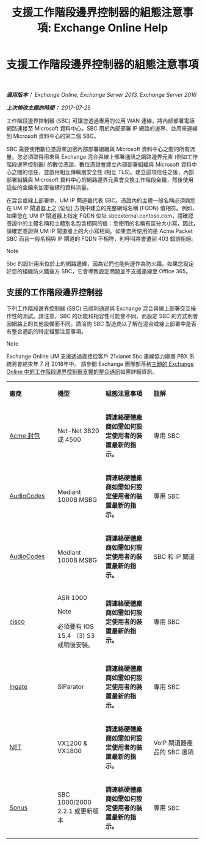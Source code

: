 ﻿---
title: '支援工作階段邊界控制器的組態注意事項: Exchange Online Help'
TOCTitle: 支援工作階段邊界控制器的組態注意事項
ms:assetid: d161f94a-a243-4294-93b3-2bf1dc17b59f
ms:mtpsurl: https://technet.microsoft.com/zh-tw/library/JJ673565(v=EXCHG.150)
ms:contentKeyID: 50554096
ms.date: 05/23/2018
mtps_version: v=EXCHG.150
ms.translationtype: MT
---

# 支援工作階段邊界控制器的組態注意事項

 

_**適用版本：** Exchange Online, Exchange Server 2013, Exchange Server 2016_

_**上次修改主題的時間：** 2017-07-25_

工作階段邊界控制器 (SBC) 可讓您透過專用的公用 WAN 連線，將內部部署電話網路連接至 Microsoft 資料中心。SBC 用於內部部署 IP 網路的邊界，並用來連線到 Microsoft 資料中心的第二個 SBC。

SBC 需要使用數位憑證來加密內部部署組織與 Microsoft 資料中心之間的所有流量。您必須取得用來與 Exchange 混合與線上部署通訊之網路邊界元素 (例如工作階段邊界控制器) 的數位憑證。數位憑證會建立內部部署組織與 Microsoft 資料中心之間的信任，並啟用相互傳輸層安全性 (相互 TLS)。建立這項信任之後，內部部署組織與 Microsoft 資料中心的網路邊界元素會交換工作階段金鑰，然後使用這些的金鑰來加密後續的資料流量。

在混合或線上部署中，UM IP 閘道器代表 SBC。憑證內的主體一般名稱必須與您在 UM IP 閘道器上之 \[位址\] 方塊中建立的完整網域名稱 (FQDN) 值相符。例如，如果您在 UM IP 閘道器上指定 FQDN 位址 sbcexternal.contoso.com，請確認憑證中的主體名稱和主體別名包含相同的值：您使用的名稱有區分大小寫，因此，請確定憑證與 UM IP 閘道器上的大小寫相同。如果您所使用的是 Acme Packet SBC 而且一般名稱與 IP 閘道的 FQDN 不相符，則呼叫將會遭到 403 錯誤拒絕。


> [!NOTE]  
> Sbc 的設計用來位於上的網路邊緣，因為它們也能夠運作為防火牆。如果您設定好您的組織防火牆後方 SBC，它會導致設定問題並不支援連線至 Office 365。




## 支援的工作階段邊界控制器

下列工作階段邊界控制器 (SBC) 已順利通過與 Exchange 混合與線上部署交互操作性的測試。請注意，SBC 的功能和相容性可能會不同，而設定 SBC 的方式則會因網路上的其他設備而不同。請洽詢 SBC 製造商以了解在混合或線上部署中是否有整合通訊的特定組態注意事項。


> [!NOTE]  
> Exchange Online UM 支援透過直接從客戶 21vianet Sbc 連線協力廠商 PBX 系統將會結束年 7 月 2018年中。 請參閱 Exchange 團隊部落格<a href="https://blogs.technet.microsoft.com/exchange/2017/07/18/discontinuation-of-support-for-session-border-controllers-in-exchange-online-unified-messaging/">主題的 Exchange Online 中的工作階段邊界控制器支援的整合通訊</a>如需詳細資訊。





<table>
<colgroup>
<col style="width: 25%" />
<col style="width: 25%" />
<col style="width: 25%" />
<col style="width: 25%" />
</colgroup>
<tbody>
<tr class="odd">
<td><p><strong>廠商</strong></p></td>
<td><p><strong>機型</strong></p></td>
<td><p><strong>組態注意事項</strong></p></td>
<td><p><strong>註解</strong></p></td>
</tr>
<tr class="even">
<td><p><a href="http://www.acmepacket.com">Acme 封包</a></p></td>
<td><p>Net-Net 3820 或 4500</p></td>
<td><p><strong>請連絡硬體廠商如需如何設定使用者的裝置最新的指示。</strong></p></td>
<td><p>專用 SBC</p></td>
</tr>
<tr class="odd">
<td><p><a href="https://www.audiocodes.com">AudioCodes</a></p></td>
<td><p>Mediant 1000B MSBG</p></td>
<td><p><strong>請連絡硬體廠商如需如何設定使用者的裝置最新的指示。</strong></p></td>
<td><p>專用 SBC</p></td>
</tr>
<tr class="even">
<td><p><a href="https://www.audiocodes.com">AudioCodes</a></p></td>
<td><p>Mediant 1000B MSBG</p></td>
<td><p><strong>請連絡硬體廠商如需如何設定使用者的裝置最新的指示。</strong></p></td>
<td><p>SBC 和 IP 閘道</p></td>
</tr>
<tr class="odd">
<td><p><a href="https://www.cisco.com/c/dam/en/us/solutions/collateral/enterprise-networks/unified-access/cube-asr-release-10-0.pdf">cisco</a></p></td>
<td><p>ASR 1000</p>

> [!NOTE]  
> 必須要有 IOS 15.4 （3) S3 或稍後安裝。



</td>
<td><p><strong>請連絡硬體廠商如需如何設定使用者的裝置最新的指示。</strong></p></td>
<td><p>專用 SBC</p></td>
</tr>
<tr class="even">
<td><p><a href="https://www.ingate.com/">Ingate</a></p></td>
<td><p>SIParator</p></td>
<td><p><strong>請連絡硬體廠商如需如何設定使用者的裝置最新的指示。</strong></p></td>
<td><p>專用 SBC</p></td>
</tr>
<tr class="odd">
<td><p><a href="http://www.net.com">NET</a></p></td>
<td><p>VX1200 &amp; VX1800</p></td>
<td><p><strong>請連絡硬體廠商如需如何設定使用者的裝置最新的指示。</strong></p></td>
<td><p>VoIP 閘道器產品的 SBC 選項</p></td>
</tr>
<tr class="even">
<td><p><a href="http://www.sonus.net/">Sonus</a></p></td>
<td><p>SBC 1000/2000 2.2.1 或更新版本</p></td>
<td><p><strong>請連絡硬體廠商如需如何設定使用者的裝置最新的指示。</strong></p></td>
<td><p>專用 SBC</p></td>
</tr>
</tbody>
</table>

